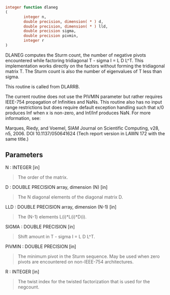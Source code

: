 ```fortran
integer function dlaneg
(
        integer n,
        double precision, dimension( * ) d,
        double precision, dimension( * ) lld,
        double precision sigma,
        double precision pivmin,
        integer r
)
```

DLANEG computes the Sturm count, the number of negative pivots
encountered while factoring tridiagonal T - sigma I = L D L^T.
This implementation works directly on the factors without forming
the tridiagonal matrix T.  The Sturm count is also the number of
eigenvalues of T less than sigma.

This routine is called from DLARRB.

The current routine does not use the PIVMIN parameter but rather
requires IEEE-754 propagation of Infinities and NaNs.  This
routine also has no input range restrictions but does require
default exception handling such that x/0 produces Inf when x is
non-zero, and Inf/Inf produces NaN.  For more information, see:

Marques, Riedy, and Voemel,  SIAM Journal on
Scientific Computing, v28, n5, 2006.  DOI 10.1137/050641624
(Tech report version in LAWN 172 with the same title.)

## Parameters
N : INTEGER [in]
> The order of the matrix.

D : DOUBLE PRECISION array, dimension (N) [in]
> The N diagonal elements of the diagonal matrix D.

LLD : DOUBLE PRECISION array, dimension (N-1) [in]
> The (N-1) elements L(i)*L(i)*D(i).

SIGMA : DOUBLE PRECISION [in]
> Shift amount in T - sigma I = L D L^T.

PIVMIN : DOUBLE PRECISION [in]
> The minimum pivot in the Sturm sequence.  May be used
> when zero pivots are encountered on non-IEEE-754
> architectures.

R : INTEGER [in]
> The twist index for the twisted factorization that is used
> for the negcount.

